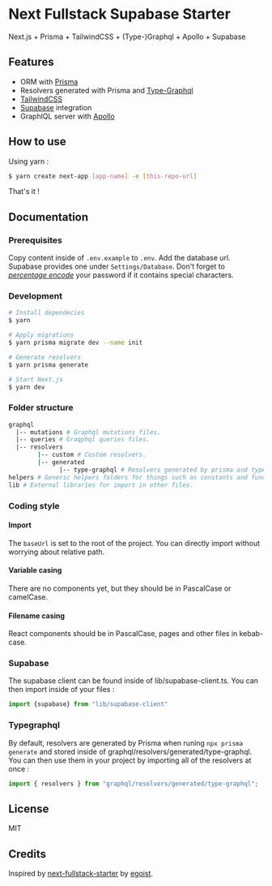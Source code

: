 # Next Fullstack Supabase Starter
Next.js + Prisma + TailwindCSS + (Type-)Graphql + Apollo + Supabase

## Features
- ORM with [Prisma](https://www.prisma.io/)
- Resolvers generated with Prisma and [Type-Graphql](https://typegraphql.com/)
- [TailwindCSS](https://tailwindcss.com/)
- [Supabase](https://supabase.com/) integration
- GraphlQL server with [Apollo](https://www.apollographql.com/)

## How to use
Using yarn :
```bash
$ yarn create next-app [app-name] -e [this-repo-url]
```
That's it !

## Documentation
### Prerequisites
Copy content inside of `.env.example` to `.env`.
Add the database url. Supabase provides one under `Settings/Database`. Don't forget to [_percentage encode_](https://developer.mozilla.org/en-US/docs/Glossary/percent-encoding) your password if it contains special characters.

### Development
```bash
# Install dependecies
$ yarn

# Apply migrations
$ yarn prisma migrate dev --name init

# Generate resolvers
$ yarn prisma generate

# Start Next.js
$ yarn dev
```

### Folder structure
```bash
graphql
  |-- mutations # Graphql mutations files.
  |-- queries # Graqphql queries files.
  |-- resolvers
        |-- custom # Custom resolvers.
        |-- generated
              |-- type-graphql # Resolvers generated by prisma and type-graphql
helpers # Generic helpers folders for things such as constants and function to be re-used throughout the project.
lib # External libraries for import in other files.
```

### Coding style
#### Import
The `baseUrl` is set to the root of the project. You can directly import without worrying about relative path.

#### Variable casing
There are no components yet, but they should be in PascalCase or camelCase.

#### Filename casing
React components should be in PascalCase, pages and other files in kebab-case.

### Supabase
The supabase client can be found inside of lib/supabase-client.ts. You can then import inside of your files :
```ts
import {supabase} from "lib/supabase-client"
```

### Typegraphql
By default, resolvers are generated by Prisma when runing `npx prisma generate` and stored inside of graphql/resolvers/generated/type-graphql.
You can then use them in your project by importing all of the resolvers at once :
```ts
import { resolvers } from "graphql/resolvers/generated/type-graphql";
```

## License
MIT

## Credits
Inspired by [next-fullstack-starter](https://github.com/egoist/next-fullstack-starter) by [egoist](https://github.com/egoist).